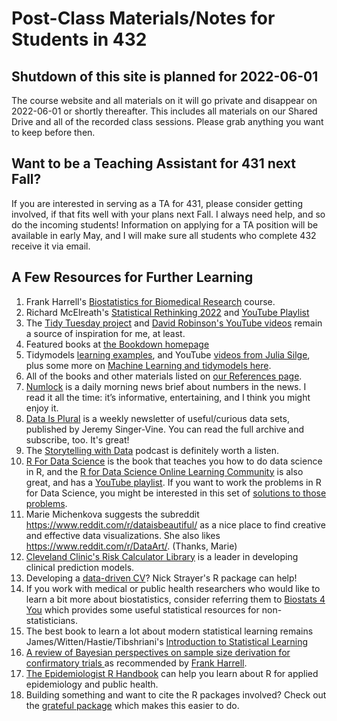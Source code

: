 # Post-Class Materials/Notes for Students in 432

## Shutdown of this site is planned for 2022-06-01

The course website and all materials on it will go private and disappear on 2022-06-01 or shortly thereafter. This includes all materials on our Shared Drive and all of the recorded class sessions. Please grab anything you want to keep before then.

## Want to be a Teaching Assistant for 431 next Fall?

If you are interested in serving as a TA for 431, please consider getting involved, if that fits well with your plans next Fall. I always need help, and so do the incoming students! Information on applying for a TA position will be available in early May, and I will make sure all students who complete 432 receive it via email.

## A Few Resources for Further Learning

1. Frank Harrell's [Biostatistics for Biomedical Research](https://fharrell.com/#teaching) course.
2. Richard McElreath's [Statistical Rethinking 2022](https://github.com/rmcelreath/stat_rethinking_2022) and [YouTube Playlist](https://www.youtube.com/playlist?list=PLDcUM9US4XdMROZ57-OIRtIK0aOynbgZN)
3. The [Tidy Tuesday project](https://github.com/rfordatascience/tidytuesday) and [David Robinson's YouTube videos](https://www.youtube.com/watch?v=5ub92c-5xFQ&list=PL19ev-r1GBwkuyiwnxoHTRC8TTqP8OEi8) remain a source of inspiration for me, at least.
4. Featured books at [the Bookdown homepage](https://bookdown.org/)
5. Tidymodels [learning examples](https://www.tidymodels.org/learn/), and YouTube [videos from Julia Silge](https://www.youtube.com/c/JuliaSilge/featured), plus some more on [Machine Learning and tidymodels here](https://advanced-ds-in-r.netlify.app/posts/2021-03-16-ml-review/).
6. All of the books and other materials listed on [our References page](https://github.com/THOMASELOVE/432-2022/tree/main/references).
7. [Numlock](https://numlocknews.com) is a daily morning news brief about numbers in the news. I read it all the time: it’s informative, entertaining, and I think you might enjoy it.
8. [Data Is Plural](https://www.data-is-plural.com/) is a weekly newsletter of useful/curious data sets, published by Jeremy Singer-Vine. You can read the full archive and subscribe, too. It's great!
9. The [Storytelling with Data](https://www.storytellingwithdata.com/podcast) podcast is definitely worth a listen.
10. [R For Data Science](https://r4ds.had.co.nz/) is the book that teaches you how to do data science in R, and the [R for Data Science Online Learning Community](https://www.rfordatasci.com/) is also great, and has a [YouTube playlist](https://www.youtube.com/R4DSOnlineLearningCommunity). If you want to work the problems in R for Data Science, you might be interested in this set of [solutions to those problems](https://github.com/jrnold/r4ds-exercise-solutions).
11. Marie Michenkova suggests the subreddit https://www.reddit.com/r/dataisbeautiful/ as a nice place to find creative and effective data visualizations. She also likes https://www.reddit.com/r/DataArt/. (Thanks, Marie)
12. [Cleveland Clinic's Risk Calculator Library](https://riskcalc.org/) is a leader in developing clinical prediction models.
13. Developing a [data-driven CV](https://github.com/nstrayer/datadrivencv)? Nick Strayer's R package can help!
14. If you work with medical or public health researchers who would like to learn a bit more about biostatistics, consider referring them to [Biostats 4 You](https://biostats4you.umn.edu/) which provides some useful statistical resources for non-statisticians.
15. The best book to learn a lot about modern statistical learning remains James/Witten/Hastie/Tibshriani's [Introduction to Statistical Learning](https://www.statlearning.com/)
16. [A review of Bayesian perspectives on sample size derivation for confirmatory trials
](https://arxiv.org/abs/2006.15715) as recommended by [Frank Harrell](https://twitter.com/f2harrell/status/1374103378654068745).
17. [The Epidemiologist R Handbook](https://epirhandbook.com/index.html) can help you learn about R for applied epidemiology and public health.
18. Building something and want to cite the R packages involved? Check out the [grateful package](https://github.com/Pakillo/grateful) which makes this easier to do.

